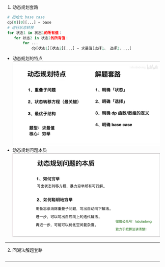 1. 动态规划套路
```python 
 # 初始化 base case
 dp[0][0][...] = base
 # 进行状态转移
 for 状态1 in 状态1的所有值：
    for 状态2 in 状态2的所有值：
        for ...
            dp[状态1][状态2][...] = 求最值(选择1， 选择2，...)
```
* 动态规划的特点
![img.png](../image/img2.png)
* 动态规划问题本质
![img.png](image/img.png)
---
2. 回溯法解题套路
```python


```
---
